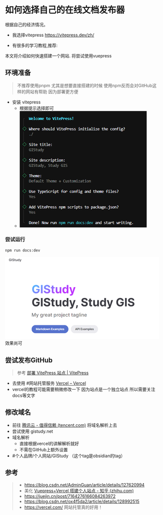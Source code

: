# 如何选择自己的在线文档发布器
根据自己的经济情况。
- 我选择vitepress
https://vitepress.dev/zh/

- 有很多的学习教程,推荐:

本文将介绍如何快速搭建一个网站.
将尝试使用vuepress


## 环境准备
> 不推荐使用pnpm 尤其是想要直接搭建的时候
> 使用npm反而会对GitHub这样的网站有帮助 因为部署更方便
- 安装 vitepress
	- 根据提示选择即可
	- ![alt text](<Pasted image 20240320143531.png>)
### 尝试运行
```
npm run docs:dev
```

![alt text](<Pasted image 20240320143805.png>)
效果尚可
## 尝试发布GitHub
> 参考 [部署 VitePress 站点 | VitePress](https://vitepress.dev/zh/guide/deploy) 
- 去使用 #网站托管服务 [Vercel – Vercel](https://vercel.com/shiqis-projects-2c9efbee)
- vercel的教程可能需要稍微修改一下 因为站点是一个独立站点 所以需要关注docs等文字

## 修改域名
- 前往 [腾讯云 - 值得信赖 (tencent.com)](https://cloud.tencent.com/)  将域名解析上去
- 尝试使用 gistudy.net
- 域名解析
	- 直接根据vercel的讲解解析就好
	- 不需在GitHub上额外设置 
- #个人品牌/个人网站/GIStudy  （这个tag是obsidian的tag）

## 参考
> - https://blog.csdn.net/AdminGuan/article/details/127620994
> - 美化  [Vuepress+Vercel 搭建个人站点 - 知乎 (zhihu.com)](https://zhuanlan.zhihu.com/p/359899236)
> - https://juejin.cn/post/7164276166084263972
> - https://blog.csdn.net/ox4f5da2/article/details/128992515
> - https://vercel.com/ 网站托管真的好用！
